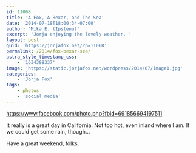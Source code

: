 ```yaml
---
id: 11068
title: 'A Fox, A Bexar, and The Sea'
date: '2014-07-18T18:00:34-07:00'
author: 'Mika E. (Ipstenu)'
excerpt: 'Jorja enjoying the lovely weather. '
layout: post
guid: 'https://jorjafox.net/?p=11068'
permalink: /2014/fox-bexar-sea/
astra_style_timestamp_css:
    - '1634398337'
image: 'https://static.jorjafox.net/wordpress/2014/07/image1.jpg'
categories:
    - 'Jorja Fox'
tags:
    - photos
    - 'social media'
---
```


https://www.facebook.com/photo.php?fbid=691856694197511

It really is a great day in California. Not too hot, even inland where I am. If we could get some rain, though...

Have a great weekend, folks.